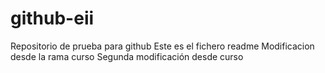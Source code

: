 # github-eii
Repositorio de prueba para github
Este es el fichero readme
Modificacion desde la rama curso
Segunda modificación desde curso
